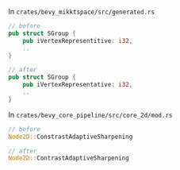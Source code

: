 In `crates/bevy_mikktspace/src/generated.rs` 

```rs
// before
pub struct SGroup {
    pub iVertexRepresentitive: i32,
    ..
}

// after
pub struct SGroup {
    pub iVertexRepresentative: i32,
    ..
}
```

In `crates/bevy_core_pipeline/src/core_2d/mod.rs`

```rs
// before
Node2D::ConstrastAdaptiveSharpening

// after
Node2D::ContrastAdaptiveSharpening
```

